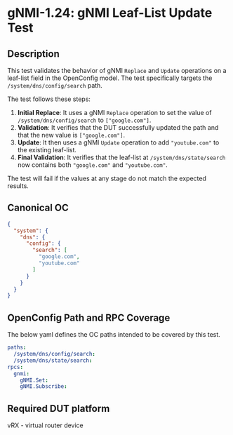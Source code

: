 # gNMI-1.24: gNMI Leaf-List Update Test

## Description

This test validates the behavior of gNMI `Replace` and `Update` operations on a leaf-list field in the OpenConfig model. The test specifically targets the `/system/dns/config/search` path.

The test follows these steps:

1.  **Initial Replace**: It uses a gNMI `Replace` operation to set the value of `/system/dns/config/search` to `["google.com"]`.
2.  **Validation**: It verifies that the DUT successfully updated the path and that the new value is `["google.com"]`.
3.  **Update**: It then uses a gNMI `Update` operation to add `"youtube.com"` to the existing leaf-list.
4.  **Final Validation**: It verifies that the leaf-list at `/system/dns/state/search` now contains both `"google.com"` and `"youtube.com"`.

The test will fail if the values at any stage do not match the expected results.

## Canonical OC

```json
{
  "system": {
    "dns": {
      "config": {
        "search": [
          "google.com",
          "youtube.com"
        ]
      }
    }
  }
}
```

## OpenConfig Path and RPC Coverage

The below yaml defines the OC paths intended to be covered by this test.

```yaml
paths:
  /system/dns/config/search:
  /system/dns/state/search:
rpcs:
  gnmi:
    gNMI.Set:
    gNMI.Subscribe:
```

## Required DUT platform

vRX - virtual router device
